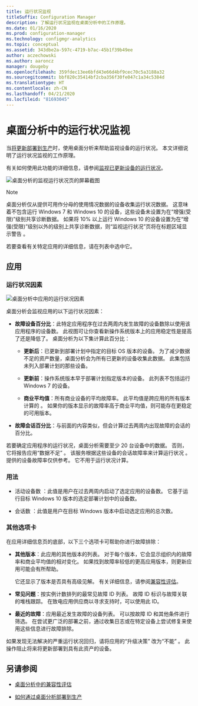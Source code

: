 ```yaml
---
title: 运行状况监视
titleSuffix: Configuration Manager
description: 了解运行状况监视在桌面分析中的工作原理。
ms.date: 01/16/2020
ms.prod: configuration-manager
ms.technology: configmgr-analytics
ms.topic: conceptual
ms.assetid: 343dbe2a-597c-4719-b7ac-45b1f39b49ee
author: aczechowski
ms.author: aaroncz
manager: dougeby
ms.openlocfilehash: 359fdec13ee6bfd43e66d4bf9cec70c5a3188a32
ms.sourcegitcommit: bbf820c35414bf2cba356f30fe047c1a34c5384d
ms.translationtype: HT
ms.contentlocale: zh-CN
ms.lasthandoff: 04/21/2020
ms.locfileid: "81693045"
---
```

# <a name="health-status-monitoring-in-desktop-analytics"></a>桌面分析中的运行状况监视

当[将更新部署到生产](deploy-prod.md)时，使用桌面分析来帮助监视设备的运行状况。 本文详细说明了运行状况监视的工作原理。

有关如何使用此功能的详细信息，请参阅[监视已更新设备的运行状况](deploy-prod.md#bkmk_monitor)。

![桌面分析的监视运行状况页的屏幕截图](media/monitor-health.png)

> [!NOTE]  
> 桌面分析仅从提供可用作分母的使用情况数据的设备收集运行状况数据。 这意味着不包含运行 Windows 7 和 Windows 10 的设备，这些设备未设置为在“增强(受限)”级别共享诊断数据。 如果将 10% 以上运行 Windows 10 的设备设置为在“增强(受限)”级别以外的级别上共享诊断数据，则“监视运行状况”页将在标题区域显示警告  。  

若要查看有关特定应用的详细信息，请在列表中选中它。

## <a name="apps"></a>应用

### <a name="health-status-factors"></a>运行状况因素

![桌面分析中应用的运行状况因素](media/monitor-health-status-factors.png)

桌面分析会监视应用的以下运行状况因素：

- **故障设备百分比**：此特定应用程序在过去两周内发生故障的设备数除以使用该应用程序的设备数。 此视图可让你查看新操作系统版本上的应用稳定性是提高了还是降低了。 桌面分析为以下集计算此百分比：  

  - **更新后**：已更新到部署计划中指定的目标 OS 版本的设备。 为了减少数据不足的资产数量，桌面分析会为所有已更新的设备收集此数据。 此集包括未列入部署计划的那些设备。  

  - **更新前**：操作系统版本早于部署计划指定版本的设备。 此列表不包括运行 Windows 7 的设备。  

  - **商业平均值**：所有商业设备的平均故障率。 此平均值是跨应用的所有版本计算的  。 如果你的版本显示的故障率高于商业平均值，则可能存在更稳定的可用版本。  

- **故障会话百分比**：与前面的内容类似，但会计算过去两周内出现故障的会话的百分比。  

若要确定应用程序的运行状况，桌面分析需要至少 20 台设备中的数据。 否则，它将报告应用“数据不足”  。 该服务根据这些设备的会话故障率来计算运行状况  。 提供的设备故障率仅供参考。 它不用于运行状况计算。

### <a name="usage"></a>用法

<!-- 5533890 -->

- 活动设备数  ：此值是用户在过去两周内启动了选定应用的设备数。 它基于运行目标 Windows 10 版本的选定部署计划中的设备数。

- 会话数  ：此值是用户在目标 Windows 版本中启动选定应用的总次数。

### <a name="additional-tabs"></a>其他选项卡

在应用详细信息页的底部，以下三个选项卡可帮助你进行故障排除：

- **其他版本**：此应用的其他版本的列表。 对于每个版本，它会显示组织内的故障率和商业平均值的相对变化。 如果找到故障率较低的更高应用版本，则更新应用可能会有所帮助。  

    它还显示了版本是否具有高级见解。 有关详细信息，请参阅[兼容性评估](compat-assessment.md)。  

- **常见问题**：按实例计数排列的最常见故障 ID 列表。 故障 ID 标识与故障关联的堆栈跟踪。 在致电应用供应商以寻求支持时，可以使用此 ID。  

- **最近的故障**：应用最近发生故障的设备列表。 可以按故障 ID 和其他条件进行筛选。 在尝试更广泛的部署之前，通过收集日志或在特定设备上尝试修复来使用这些信息进行故障排除。  

如果发现无法解决的严重运行状况回归，请将应用的“升级决策”  改为“不能”  。 此操作阻止将来将更新部署到具有此资产的设备。

## <a name="see-also"></a>另请参阅

- [桌面分析中的兼容性评估](compat-assessment.md)  

- [如何通过桌面分析部署到生产](deploy-prod.md)  
